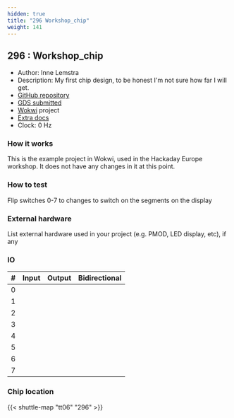 ```yaml
---
hidden: true
title: "296 Workshop_chip"
weight: 141
---
```


## 296 : Workshop_chip

* Author: Inne Lemstra
* Description: My first chip design, to be honest I'm not sure how far I will get.
* [GitHub repository](https://github.com/Inne-Lemstra/HaD_chip_workshop)
* [GDS submitted](https://github.com/Inne-Lemstra/HaD_chip_workshop/actions/runs/8673990303)
* [Wokwi](https://wokwi.com/projects/395055341723330561) project
* [Extra docs]()
* Clock: 0 Hz

<!---

This file is used to generate your project datasheet. Please fill in the information below and delete any unused
sections.

You can also include images in this folder and reference them in the markdown. Each image must be less than
512 kb in size, and the combined size of all images must be less than 1 MB.
-->


### How it works

This is the example project in Wokwi, used in the Hackaday Europe workshop. It does not have any changes in it at this point.

### How to test

Flip switches 0-7 to changes to switch on the segments on the display

### External hardware

List external hardware used in your project (e.g. PMOD, LED display, etc), if any


### IO

| #             | Input    | Output   | Bidirectional   |
| ------------- | -------- | -------- | --------------- |
| 0 |   |   |         |
| 1 |   |   |         |
| 2 |   |   |         |
| 3 |   |   |         |
| 4 |   |   |         |
| 5 |   |   |         |
| 6 |   |   |         |
| 7 |   |   |         |


### Chip location

{{< shuttle-map "tt06" "296" >}}
